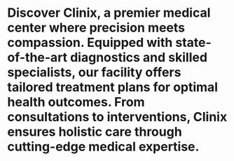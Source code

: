 # Discover Clinix, a premier medical center where precision meets compassion. Equipped with state-of-the-art diagnostics and skilled specialists, our facility offers tailored treatment plans for optimal health outcomes. From consultations to interventions, Clinix ensures holistic care through cutting-edge medical expertise.
